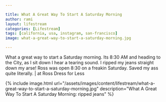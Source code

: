```yaml
---

title: What A Great Way To Start A Saturday Morning
author: rami
layout: lifestream
categories: [Lifestream]
tags: [california, usa, instagram, san-francisco]
image: what-a-great-way-to-start-a-saturday-morning.jpg

---
```


What a great way to start a Saturday morning. Its 8:30 AM and heading to the City, as I sit down I hear a tearing sound. I ripped my jeans straight down my arse! Ross was open 8:30 on a freakin Saturday. Saved my ass quite literally. | at Ross Dress for Less

{% include image.html url="/assets/images/content/lifestream/what-a-great-way-to-start-a-saturday-morning.jpg" description="What A Great Way To Start A Saturday Morning: ripped jeans" %}
